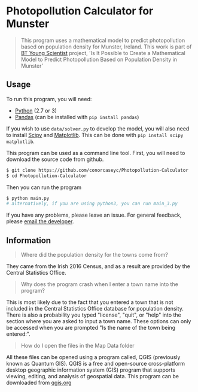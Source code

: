 # Photopollution Calculator for Munster

> This program uses a mathematical model to predict photopollution based on population density for Munster, Ireland. 
> This work is part of [BT Young Scientist](https://btyoungscientist.com/) project, 'Is It Possible to Create a Mathematical Model to Predict Photopollution Based on Population Density in Munster'

## Usage

To run this program, you will need:

* [Python](https://www.python.org/) (2.7 or 3)
* [Pandas](https://pandas.pydata.org/) (can be installed with `pip install pandas`)

If you wish to use `data/solver.py` to develop the model, you will also need to install [Scipy](https://www.scipy.org/) and [Matplotlib](https://matplotlib.org/). 
This can be done with `pip install scipy matplotlib`.

This program can be used as a command line tool.
First, you will need to download the source code from github.

```bash
$ git clone https://github.com/conorcaseyc/Photopollution-Calculator
$ cd Photopollution-Calculator
```

Then you can run the program

```bash
$ python main.py
# alternatively, if you are using python3, you can run main_3.py
```

If you have any problems, please leave an issue.
For general feedback, please [email the developer](mailto:16ccasey@student.kenmarecs.com).

## Information

> Where did the population density for the towns come from?

They came from the Irish 2016 Census, and as a result are provided by the Central Statistics Office.

> Why does the program crash when I enter a town name into the program?

This is most likely due to the fact that you entered a town that is not included in the Central Statistics Office database for population density. There is also a probability you typed "license", "quit", or "help" into the section where you are asked to input a town name. These options can only be accessed when you are prompted "Is the name of the town being entered:".
  
> How do I open the files in the Map Data folder

All these files can be opened using a program called, QGIS (previously known as Quantum GIS). QGIS is a free and open-source cross-platform desktop geographic information system (GIS) program that supports viewing, editing, and analysis of geospatial data. This program can be downloaded from [qgis.org](https://qgis.org/en/site/forusers/download.html)
